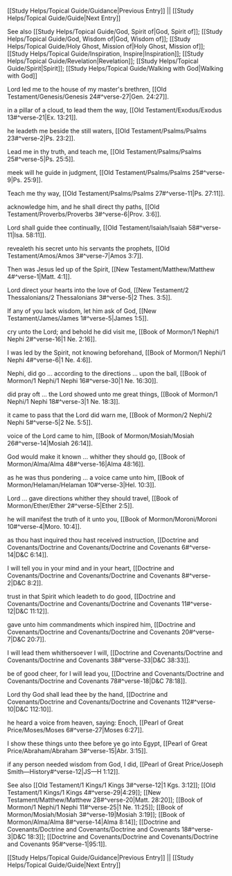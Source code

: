 [[Study Helps/Topical Guide/Guidance|Previous Entry]]  ||  [[Study Helps/Topical Guide/Guide|Next Entry]]

 See also [[Study Helps/Topical Guide/God, Spirit of|God, Spirit of]]; [[Study Helps/Topical Guide/God, Wisdom of|God, Wisdom of]]; [[Study Helps/Topical Guide/Holy Ghost, Mission of|Holy Ghost, Mission of]]; [[Study Helps/Topical Guide/Inspiration, Inspire|Inspiration]]; [[Study Helps/Topical Guide/Revelation|Revelation]]; [[Study Helps/Topical Guide/Spirit|Spirit]]; [[Study Helps/Topical Guide/Walking with God|Walking with God]]

 Lord led me to the house of my master's brethren, [[Old Testament/Genesis/Genesis 24#^verse-27|Gen. 24:27]].

 in a pillar of a cloud, to lead them the way, [[Old Testament/Exodus/Exodus 13#^verse-21|Ex. 13:21]].

 he leadeth me beside the still waters, [[Old Testament/Psalms/Psalms 23#^verse-2|Ps. 23:2]].

 Lead me in thy truth, and teach me, [[Old Testament/Psalms/Psalms 25#^verse-5|Ps. 25:5]].

 meek will he guide in judgment, [[Old Testament/Psalms/Psalms 25#^verse-9|Ps. 25:9]].

 Teach me thy way, [[Old Testament/Psalms/Psalms 27#^verse-11|Ps. 27:11]].

 acknowledge him, and he shall direct thy paths, [[Old Testament/Proverbs/Proverbs 3#^verse-6|Prov. 3:6]].

 Lord shall guide thee continually, [[Old Testament/Isaiah/Isaiah 58#^verse-11|Isa. 58:11]].

 revealeth his secret unto his servants the prophets, [[Old Testament/Amos/Amos 3#^verse-7|Amos 3:7]].

 Then was Jesus led up of the Spirit, [[New Testament/Matthew/Matthew 4#^verse-1|Matt. 4:1]].

 Lord direct your hearts into the love of God, [[New Testament/2 Thessalonians/2 Thessalonians 3#^verse-5|2 Thes. 3:5]].

 If any of you lack wisdom, let him ask of God, [[New Testament/James/James 1#^verse-5|James 1:5]].

 cry unto the Lord; and behold he did visit me, [[Book of Mormon/1 Nephi/1 Nephi 2#^verse-16|1 Ne. 2:16]].

 I was led by the Spirit, not knowing beforehand, [[Book of Mormon/1 Nephi/1 Nephi 4#^verse-6|1 Ne. 4:6]].

 Nephi, did go ... according to the directions ... upon the ball, [[Book of Mormon/1 Nephi/1 Nephi 16#^verse-30|1 Ne. 16:30]].

 did pray oft ... the Lord showed unto me great things, [[Book of Mormon/1 Nephi/1 Nephi 18#^verse-3|1 Ne. 18:3]].

 it came to pass that the Lord did warn me, [[Book of Mormon/2 Nephi/2 Nephi 5#^verse-5|2 Ne. 5:5]].

 voice of the Lord came to him, [[Book of Mormon/Mosiah/Mosiah 26#^verse-14|Mosiah 26:14]].

 God would make it known ... whither they should go, [[Book of Mormon/Alma/Alma 48#^verse-16|Alma 48:16]].

 as he was thus pondering ... a voice came unto him, [[Book of Mormon/Helaman/Helaman 10#^verse-3|Hel. 10:3]].

 Lord ... gave directions whither they should travel, [[Book of Mormon/Ether/Ether 2#^verse-5|Ether 2:5]].

 he will manifest the truth of it unto you, [[Book of Mormon/Moroni/Moroni 10#^verse-4|Moro. 10:4]].

 as thou hast inquired thou hast received instruction, [[Doctrine and Covenants/Doctrine and Covenants/Doctrine and Covenants 6#^verse-14|D&C 6:14]].

 I will tell you in your mind and in your heart, [[Doctrine and Covenants/Doctrine and Covenants/Doctrine and Covenants 8#^verse-2|D&C 8:2]].

 trust in that Spirit which leadeth to do good, [[Doctrine and Covenants/Doctrine and Covenants/Doctrine and Covenants 11#^verse-12|D&C 11:12]].

 gave unto him commandments which inspired him, [[Doctrine and Covenants/Doctrine and Covenants/Doctrine and Covenants 20#^verse-7|D&C 20:7]].

 I will lead them whithersoever I will, [[Doctrine and Covenants/Doctrine and Covenants/Doctrine and Covenants 38#^verse-33|D&C 38:33]].

 be of good cheer, for I will lead you, [[Doctrine and Covenants/Doctrine and Covenants/Doctrine and Covenants 78#^verse-18|D&C 78:18]].

 Lord thy God shall lead thee by the hand, [[Doctrine and Covenants/Doctrine and Covenants/Doctrine and Covenants 112#^verse-10|D&C 112:10]].

 he heard a voice from heaven, saying: Enoch, [[Pearl of Great Price/Moses/Moses 6#^verse-27|Moses 6:27]].

 I show these things unto thee before ye go into Egypt, [[Pearl of Great Price/Abraham/Abraham 3#^verse-15|Abr. 3:15]].

 if any person needed wisdom from God, I did, [[Pearl of Great Price/Joseph Smith—History#^verse-12|JS—H 1:12]].

 See also [[Old Testament/1 Kings/1 Kings 3#^verse-12|1 Kgs. 3:12]]; [[Old Testament/1 Kings/1 Kings 4#^verse-29|4:29]]; [[New Testament/Matthew/Matthew 28#^verse-20|Matt. 28:20]]; [[Book of Mormon/1 Nephi/1 Nephi 11#^verse-25|1 Ne. 11:25]]; [[Book of Mormon/Mosiah/Mosiah 3#^verse-19|Mosiah 3:19]]; [[Book of Mormon/Alma/Alma 8#^verse-14|Alma 8:14]]; [[Doctrine and Covenants/Doctrine and Covenants/Doctrine and Covenants 18#^verse-3|D&C 18:3]]; [[Doctrine and Covenants/Doctrine and Covenants/Doctrine and Covenants 95#^verse-1|95:1]].

[[Study Helps/Topical Guide/Guidance|Previous Entry]]  ||  [[Study Helps/Topical Guide/Guide|Next Entry]]